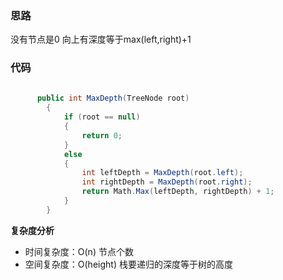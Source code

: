 ﻿### 思路

没有节点是0 向上有深度等于max(left,right)+1

### 代码

```c#
  
      public int MaxDepth(TreeNode root)
        {
            if (root == null)
            {
                return 0;
            }
            else
            {
                int leftDepth = MaxDepth(root.left);
                int rightDepth = MaxDepth(root.right);
                return Math.Max(leftDepth, rightDepth) + 1;
            }
        }

```

**复杂度分析**
- 时间复杂度：O(n) 节点个数
- 空间复杂度：O(height) 栈要递归的深度等于树的高度